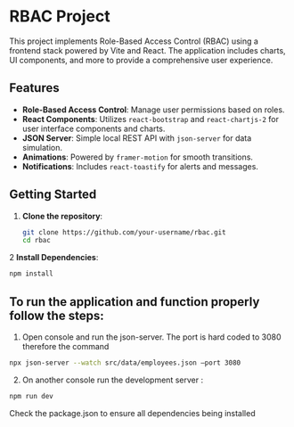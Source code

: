 # RBAC Project

This project implements Role-Based Access Control (RBAC) using a frontend stack powered by Vite and React. The application includes charts, UI components, and more to provide a comprehensive user experience.

## Features

- **Role-Based Access Control**: Manage user permissions based on roles.
- **React Components**: Utilizes `react-bootstrap` and `react-chartjs-2` for user interface components and charts.
- **JSON Server**: Simple local REST API with `json-server` for data simulation.
- **Animations**: Powered by `framer-motion` for smooth transitions.
- **Notifications**: Includes `react-toastify` for alerts and messages.

## Getting Started

1. **Clone the repository**:
   ```bash
   git clone https://github.com/your-username/rbac.git
   cd rbac
2 **Install Dependencies**:
```bash
npm install
```

##  To run the application and function properly follow the steps:
1.	Open console and run the json-server. The port is hard coded to 3080 therefore the command

```bash
npx json-server --watch src/data/employees.json –port 3080
```

2.	On another console run the development server : 

```bash
npm run dev
```


Check the package.json to ensure all dependencies being installed  


